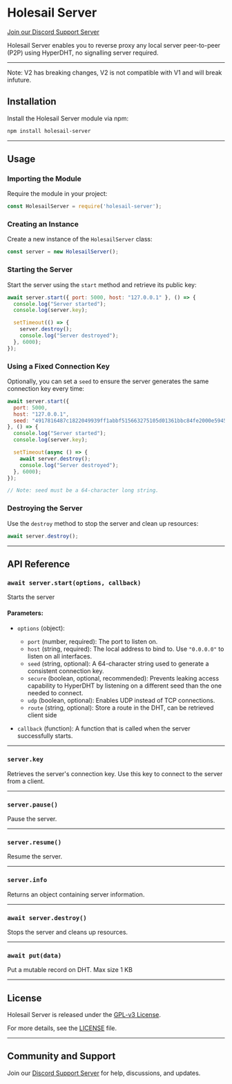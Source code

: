 # Holesail Server

[Join our Discord Support Server](https://discord.gg/TQVacE7Vnj)

Holesail Server enables you to reverse proxy any local server peer-to-peer (P2P) using HyperDHT, no signalling server
required.

----------

Note: V2 has breaking changes, V2 is not compatible with V1 and will break infuture.

## Installation

Install the Holesail Server module via npm:

```bash
npm install holesail-server
```

----------

## Usage

### Importing the Module

Require the module in your project:

```javascript
const HolesailServer = require('holesail-server');
```

### Creating an Instance

Create a new instance of the `HolesailServer` class:

```javascript
const server = new HolesailServer();
```

### Starting the Server

Start the server using the `start` method and retrieve its public key:

```javascript
await server.start({ port: 5000, host: "127.0.0.1" }, () => {
  console.log("Server started");
  console.log(server.key);

  setTimeout(() => {
    server.destroy();
    console.log("Server destroyed");
  }, 6000);
});

```

### Using a Fixed Connection Key

Optionally, you can set a `seed` to ensure the server generates the same connection key every time:

```javascript
await server.start({
  port: 5000,
  host: "127.0.0.1",
  seed: "4917816487c1822049939ff1abbf515663275105d01361bbc84fe2000e594539"
}, () => {
  console.log("Server started");
  console.log(server.key);

  setTimeout(async () => {
    await server.destroy();
    console.log("Server destroyed");
  }, 6000);
});

// Note: seed must be a 64-character long string.

```

### Destroying the Server

Use the `destroy` method to stop the server and clean up resources:

```javascript
await server.destroy();
```

----------

## API Reference

### `await server.start(options, callback)`

Starts the server

#### Parameters:

- `options` (object):

    - `port` (number, required): The port to listen on.
    - `host` (string, required): The local address to bind to. Use `"0.0.0.0"` to listen on all interfaces.
    - `seed` (string, optional): A 64-character string used to generate a consistent connection key.
    - `secure` (boolean, optional, recommended): Prevents leaking access capability to HyperDHT by listening on a
      different seed than the one needed to connect.
    - `udp` (boolean, optional): Enables UDP instead of TCP connections.
    - `route` (string, optional): Store a route in the DHT, can be retrieved client side
- `callback` (function): A function that is called when the server successfully starts.

----------

### `server.key`

Retrieves the server's connection key. Use this key to connect to the server from a client.

----------

### `server.pause()`

Pause the server.

----------

### `server.resume()`

Resume the server.

----------

### `server.info`

Returns an object containing server information.

----------

### `await server.destroy()`

Stops the server and cleans up resources.

----------

### `await put(data)`
Put a mutable record on DHT. Max size 1 KB

----------

## License

Holesail Server is released under the [GPL-v3 License](https://www.gnu.org/licenses/gpl-3.0.en.html).

For more details, see the [LICENSE](https://www.gnu.org/licenses/gpl-3.0.en.html) file.

----------

## Community and Support

Join our [Discord Support Server](https://discord.gg/TQVacE7Vnj) for help, discussions, and updates.
